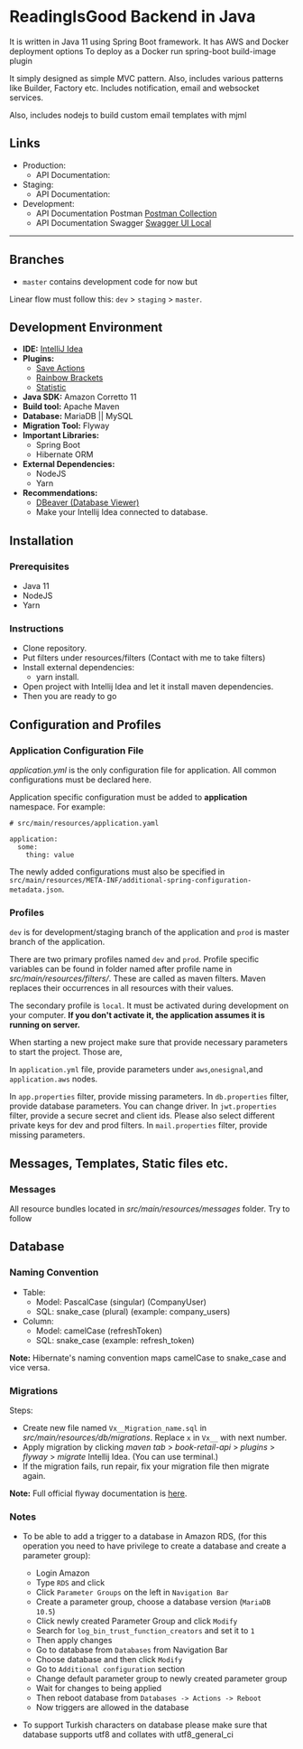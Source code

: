 # ReadingIsGood Backend in Java

It is written in Java 11 using Spring Boot framework. It has AWS and Docker deployment options
To deploy as a Docker run spring-boot build-image plugin

It simply designed as simple MVC pattern. Also, includes various patterns like Builder, Factory etc. 
Includes notification, email and websocket services. 

Also, includes nodejs to build custom email templates with mjml 


## Links
- Production:
  - API Documentation:
- Staging:
  - API Documentation:
- Development:
  - API Documentation Postman [Postman Collection](https://www.postman.com/arifburakdemiray/workspace/book-retail-api)
  - API Documentation Swagger [Swagger UI Local](http://localhost:5000/documentation/index.html)
<hr />

## Branches

- `master` contains development code for now but

Linear flow must follow this: `dev` > `staging` > `master`.

## Development Environment

- **IDE:** [IntelliJ Idea](https://www.jetbrains.com/idea/)
- **Plugins:**
  - [Save Actions](https://plugins.jetbrains.com/plugin/7642-save-actions)
  - [Rainbow Brackets](https://plugins.jetbrains.com/plugin/10080-rainbow-brackets)
  - [Statistic](https://plugins.jetbrains.com/plugin/4509-statistic)
- **Java SDK:** Amazon Corretto 11
- **Build tool:** Apache Maven
- **Database:** MariaDB || MySQL
- **Migration Tool:** Flyway
- **Important Libraries:**
  - Spring Boot
  - Hibernate ORM
- **External Dependencies:**
  - NodeJS
  - Yarn
- **Recommendations:**
  - [DBeaver (Database Viewer)](https://dbeaver.io/)
  - Make your Intellij Idea connected to database.

## Installation

### Prerequisites

- Java 11
- NodeJS
- Yarn

### Instructions

- Clone repository.
- Put filters under resources/filters (Contact with me to take filters)
- Install external dependencies:
  - yarn install.
- Open project with Intellij Idea and let it install maven dependencies.
- Then you are ready to go

## Configuration and Profiles

### Application Configuration File

_application.yml_ is the only configuration file for application. All common configurations must be declared here.

Application specific configuration must be added to **application** namespace. For example:

    # src/main/resources/application.yaml

    application:
      some:
        thing: value

The newly added configurations must also be specified
in `src/main/resources/META-INF/additional-spring-configuration-metadata.json`.

### Profiles

`dev` is for development/staging branch of the application and `prod` is master branch of the application.

There are two primary profiles named `dev` and `prod`. Profile specific variables can be found in folder named after
profile name in _src/main/resources/filters/_. These are called as maven filters. Maven replaces their occurrences in
all resources with their values.

The secondary profile is `local`. It must be activated during development on your computer.
**If you don't activate it, the application assumes it is running on server.**

When starting a new project make sure that provide necessary parameters to start the project. Those are,

In `application.yml` file, provide parameters under `aws`,`onesignal`,and `application.aws` nodes.

In `app.properties` filter, provide missing parameters.
In `db.properties` filter, provide database parameters. You can change driver.
In `jwt.properties` filter, provide a secure secret and client ids. Please also select different private keys for dev and prod filters.
In `mail.properties` filter, provide missing parameters.

## Messages, Templates, Static files etc.

### Messages

All resource bundles located in _src/main/resources/messages_ folder. Try to follow

## Database

### Naming Convention

- Table:
  - Model: PascalCase (singular) (CompanyUser)
  - SQL: snake_case (plural) (example: company_users)
- Column:
  - Model: camelCase (refreshToken)
  - SQL: snake_case (example: refresh_token)

**Note:** Hibernate's naming convention maps camelCase to snake_case and vice versa.

### Migrations

Steps:

- Create new file named `Vx__Migration_name.sql` in _src/main/resources/db/migrations_. Replace `x` in `Vx__` with next
  number.
- Apply migration by clicking _maven tab_ > _book-retail-api_ > _plugins_ > _flyway_ > _migrate_ Intellij Idea. (You can
  use terminal.)
- If the migration fails, run repair, fix your migration file then migrate again.

**Note:** Full official flyway documentation is [here](https://flywaydb.org/documentation/concepts/migrations).

### Notes

- To be able to add a trigger to a database in Amazon RDS, (for this operation you need to have privilege to create a
  database and create a parameter group):

  - Login Amazon
  - Type `RDS` and click
  - Click `Parameter Groups` on the left in `Navigation Bar`
  - Create a parameter group, choose a database version (`MariaDB 10.5`)
  - Click newly created Parameter Group and click `Modify`
  - Search for `log_bin_trust_function_creators` and set it to `1`
  - Then apply changes
  - Go to database from `Databases` from Navigation Bar
  - Choose database and then click `Modify`
  - Go to `Additional configuration` section
  - Change default parameter group to newly created parameter group
  - Wait for changes to being applied
  - Then reboot database from `Databases -> Actions -> Reboot`
  - Now triggers are allowed in the database

- To support Turkish characters on database please make sure that database supports utf8 and collates with
  utf8_general_ci
